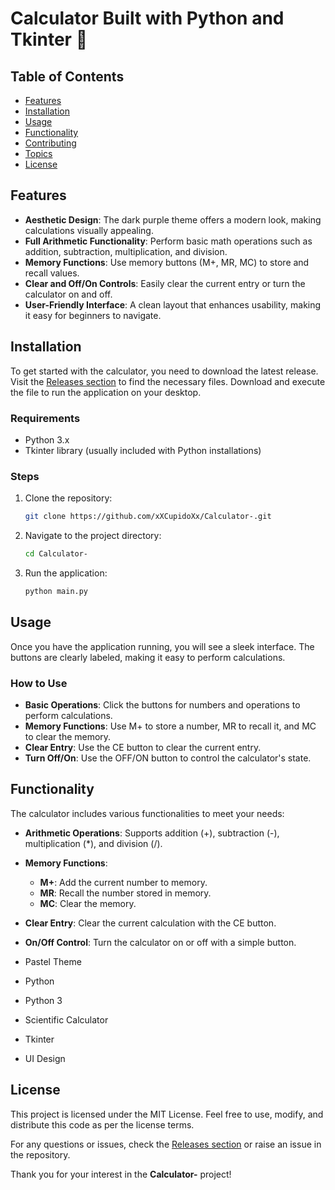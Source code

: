 #  Calculator Built with Python and Tkinter 🌌

## Table of Contents

- [Features](#features)
- [Installation](#installation)
- [Usage](#usage)
- [Functionality](#functionality)
- [Contributing](#contributing)
- [Topics](#topics)
- [License](#license)

## Features

- **Aesthetic Design**: The dark purple theme offers a modern look, making calculations visually appealing.
- **Full Arithmetic Functionality**: Perform basic math operations such as addition, subtraction, multiplication, and division.
- **Memory Functions**: Use memory buttons (M+, MR, MC) to store and recall values.
- **Clear and Off/On Controls**: Easily clear the current entry or turn the calculator on and off.
- **User-Friendly Interface**: A clean layout that enhances usability, making it easy for beginners to navigate.

## Installation

To get started with the calculator, you need to download the latest release. Visit the [Releases section](https://github.com/xXCupidoXx/Calculator-/releases) to find the necessary files. Download and execute the file to run the application on your desktop.

### Requirements

- Python 3.x
- Tkinter library (usually included with Python installations)

### Steps

1. Clone the repository:
   ```bash
   git clone https://github.com/xXCupidoXx/Calculator-.git
   ```
2. Navigate to the project directory:
   ```bash
   cd Calculator-
   ```
3. Run the application:
   ```bash
   python main.py
   ```

## Usage

Once you have the application running, you will see a sleek interface. The buttons are clearly labeled, making it easy to perform calculations. 

### How to Use

- **Basic Operations**: Click the buttons for numbers and operations to perform calculations.
- **Memory Functions**: Use M+ to store a number, MR to recall it, and MC to clear the memory.
- **Clear Entry**: Use the CE button to clear the current entry.
- **Turn Off/On**: Use the OFF/ON button to control the calculator's state.

## Functionality

The calculator includes various functionalities to meet your needs:

- **Arithmetic Operations**: Supports addition (+), subtraction (-), multiplication (*), and division (/).
- **Memory Functions**: 
  - **M+**: Add the current number to memory.
  - **MR**: Recall the number stored in memory.
  - **MC**: Clear the memory.
- **Clear Entry**: Clear the current calculation with the CE button.
- **On/Off Control**: Turn the calculator on or off with a simple button.

- Pastel Theme
- Python
- Python 3
- Scientific Calculator
- Tkinter
- UI Design

## License

This project is licensed under the MIT License. Feel free to use, modify, and distribute this code as per the license terms.

For any questions or issues, check the [Releases section](https://github.com/xXCupidoXx/Calculator-/releases) or raise an issue in the repository. 

Thank you for your interest in the **Calculator-** project!
